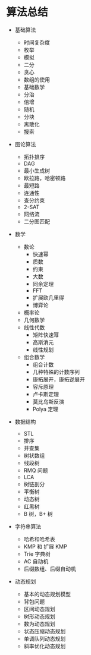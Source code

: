# 算法总结

- 基础算法
    - 时间复杂度
    - 枚举
    - 模拟
    - 二分
    - 贪心
    - 数组的使用
    - 基础数学
    - 分治
    - 倍增
    - 随机
    - 分块
    - 离散化
    - 搜索

- 图论算法
    - 拓扑排序
    - DAG
    - 最小生成树
    - 欧拉路，哈密顿路
    - 最短路
    - 连通性
    - 查分约束
    - 2-SAT
    - 网络流
    - 二分图匹配
- 数学
    - 数论
        - 快速幂
        - 质数
        - 约束
        - 大数
        - 同余定理
        - FFT
        - 扩展欧几里得
        - 博弈论
    - 概率论
    - 几何数学
    - 线性代数
        - 矩阵快速幂
        - 高斯消元
        - 线性规划
    - 组合数学
        - 组合计数
        - 几种特殊的计数序列
        - 康拓展开，康拓逆展开
        - 容斥原理
        - 卢卡斯定理
        - 莫比乌斯反演
        - Polya 定理
- 数据结构
    - STL
    - 排序
    - 并查集
    - 树状数组
    - 线段树
    - RMQ 问题
    - LCA
    - 树链剖分
    - 平衡树
    - 动态树
    - 红黑树
    - B 树，B+ 树
- 字符串算法
    - 哈希和哈希表
    - KMP 和 扩展 KMP
    - Trie 字典树
    - AC 自动机
    - 后缀数组、后缀自动机
- 动态规划
    - 基本的动态规划模型
    - 背包问题
    - 区间动态规划
    - 树形动态规划
    - 数为动态规划
    - 状态压缩动态规划
    - 单调队列动态规划
    - 斜率优化动态规划

